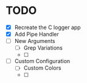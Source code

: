 # TODO
- [X] Recreate the C logger app
- [X] Add Pipe Handler 
- [ ] New Arguments
    - [ ] Grep Variations
    - [ ] 
- [ ] Custom Configuration
    - [ ] Custom Colors
    - [ ] 
